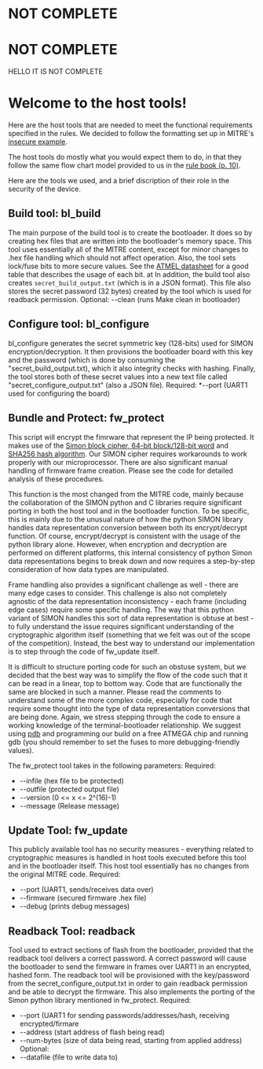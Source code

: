 # NOT COMPLETE

# NOT COMPLETE

HELLO IT IS NOT COMPLETE





# Welcome to the host tools!
Here are the host tools that are needed to meet the functional requirements 
specified in the rules. We decided to follow the formatting set up in MITRE's
[insecure example](https://github.com/mitre-cyber-academy/2017-ectf-insecure-example).

The host tools do mostly what you would expect them to do, in that they follow the same
flow chart model provided to us in the [rule book (p. 10)](http://mitrecyberacademy.org/competitions/embedded/ectf_challenge17_v2.0.pdf).

Here are the tools we used, and a brief discription of their role in the security of 
the device.

## Build tool: bl_build
The main purpose of the build tool is to create the bootloader. It does so by creating hex files
that are written into the bootloader's memory space. This tool uses essentially all of the MITRE content, except for minor changes to .hex file handling which should not affect operation.  Also, the tool sets lock/fuse bits to more secure values. See the [ATMEL datasheet](http://www.atmel.com/Images/Atmel-42719-ATmega1284P_Datasheet.pdf) for a good table that describes the usage of each bit. at In addition, the build tool also creates `secret_build_output.txt` (which is in a JSON format). This file also stores the secret password (32 bytes) created by the tool which is used for readback permission.
Optional:
--clean (runs Make clean in bootloader)

## Configure tool: bl_configure
bl_configure generates the secret symmetric key (128-bits) used for SIMON encryption/decryption. It then provisions the bootloader board with this key and the password (which is done by consuming the "secret_build_output.txt), which it also integrity checks with hashing. Finally, the tool stores both of these secret values into a new text file called "secret_configure_output.txt" (also a JSON file). 
Required:
*--port (UART1 used for configuring the board)

## Bundle and Protect: fw_protect
This script will encrypt the fimrware that represent the IP being protected. It makes use of the [Simon 
block cipher, 64-bit block/128-bit word](https://github.com/inmcm/Simon_Speck_Ciphers/tree/master/Python) and [SHA256 hash algorithm](https://docs.python.org/2/library/hashlib.html). Our SIMON cipher requires workarounds to work properly with our microprocessor. There are also significant manual handling of firmware frame creation. Please see the code for detailed analysis of these procedures.

This function is the most changed from the MITRE code, mainly because the collaboration of the SIMON python and C libraries require significant porting in both the host tool and in the bootloader function. To be specific, this is mainly due to the unusual nature of how the python SIMON library handles data representation conversion between both its encrypt/decrypt function. Of course, encrypt/decrypt is consistent with the usage of the python library alone. However, when encryption and decryption are performed on different platforms, this internal consistency of python Simon data representations begins to break down and now requires a step-by-step consideration of how data types are manipulated. 

Frame handling also provides a significant challenge as well - there are many edge cases to consider. This challenge is also not completely agnostic of the data representation inconsistency - each frame (including edge cases) require some specific handling. The way that this python variant of SIMON handles this sort of data representation is obtuse at best - to fully understand the issue requires significant understanding of the cryptographic algorithm itself (something that we felt was out of the scope of the competition). Instead, the best way to understand our implementation is to step through the code of fw_update itself. 

It is difficult to structure porting code for such an obstuse system, but we decided that the best way was to simplify the flow of the code such that it can be read in a linear, top to bottom way. Code that are functionally the same are blocked in such a manner. Please read the comments to understand some of the more complex code, especially for code that require some thought into the type of data representation conversions that are being done. Again, we stress stepping through the code to ensure a working knowledge of the terminal-bootloader relationship. We suggest using [pdb](https://docs.python.org/2/library/pdb.html) and programming our build on a free ATMEGA chip and running gdb (you should remember to set the fuses to more debugging-friendly values). 

The fw_protect tool takes in the following parameters:
Required:
* --infile (hex file to be protected)
* --outfile (protected output file)
* --version (0 <= x <= 2^(16)-1)
* --message (Release message)

## Update Tool: fw_update
This publicly available tool has no security measures - everything related to cryptographic measures is handled in host tools executed before this tool and in the bootloader itself. This host tool essentially has no changes from the original MITRE code.
Required:
* --port (UART1, sends/receives data over)
* --firmware (secured firmware .hex file)
* --debug (prints debug messages)

## Readback Tool: readback
Tool used to extract sections of flash from the bootloader, provided that the readback tool delivers a correct password. A correct password will cause the bootloader to send the firmware in frames over UART1 in an encrypted, hashed form. The readback tool will be provisioned with the key/password from the secret_configure_output.txt in order to gain readback permission and be able to decrypt the firmware. This also implements the porting of the Simon python library mentioned in fw_protect.
Required:
* --port (UART1 for sending passwords/addresses/hash, receiving encrypted/firmare
* --address (start address of flash being read)
* --num-bytes (size of data being read, starting from applied address)
Optional:
* --datafile (file to write data to)
